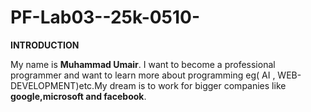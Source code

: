 # PF-Lab03--25k-0510-
__INTRODUCTION__

My name is __Muhammad Umair__.
I want to become a professional programmer and want to learn more about programming eg( AI , WEB-DEVELOPMENT)etc.My dream is to work for bigger companies like **google,microsoft and facebook**.
